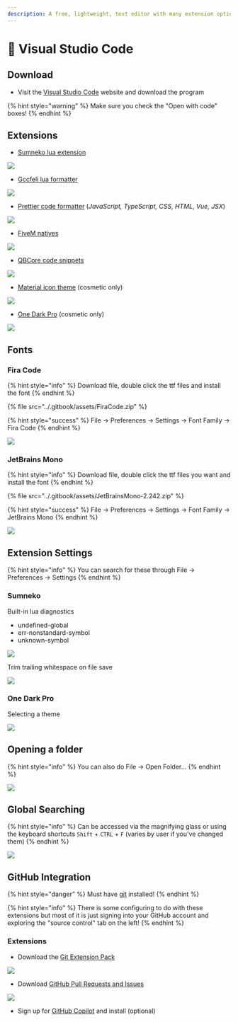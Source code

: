 ```yaml
---
description: A free, lightweight, text editor with many extension options!
---
```


# 📝 Visual Studio Code

## Download

* Visit the [Visual Studio Code](https://code.visualstudio.com/) website and download the program

{% hint style="warning" %}
Make sure you check the "Open with code" boxes!
{% endhint %}

## Extensions

* [Sumneko lua extension](https://marketplace.visualstudio.com/items?itemName=sumneko.lua)

![](../.gitbook/assets/sumneko.png)

* [Gccfeli lua formatter](https://marketplace.visualstudio.com/items?itemName=gccfeli.vscode-lua)

![](../.gitbook/assets/gccfeli.png)

* [Prettier code formatter](https://marketplace.visualstudio.com/items?itemName=esbenp.prettier-vscode) (_JavaScript, TypeScript, CSS, HTML, Vue, JSX_)

![](../.gitbook/assets/prettier.png)

* [FiveM natives](https://marketplace.visualstudio.com/items?itemName=fivem-vscode.fivem-vscode)

![](../.gitbook/assets/fivemnatives.png)

* [QBCore code snippets](https://marketplace.visualstudio.com/items?itemName=ihyajb.qbcore-code-snippets)

![](../.gitbook/assets/qbcoresnippets.png)

* [Material icon theme](https://marketplace.visualstudio.com/items?itemName=PKief.material-icon-theme) (cosmetic only)

![](../.gitbook/assets/icontheme.png)

* [One Dark Pro](https://marketplace.visualstudio.com/items?itemName=zhuangtongfa.Material-theme) (cosmetic only)

![](../.gitbook/assets/darkonepro.png)

## Fonts

### Fira Code

{% hint style="info" %}
Download file, double click the ttf files and install the font
{% endhint %}

{% file src="../.gitbook/assets/FiraCode.zip" %}

{% hint style="success" %}
File -> Preferences -> Settings -> Font Family -> Fira Code
{% endhint %}

![](<../.gitbook/assets/image (4).png>)

### JetBrains Mono

{% hint style="info" %}
Download file, double click the ttf files you want and install the font
{% endhint %}

{% file src="../.gitbook/assets/JetBrainsMono-2.242.zip" %}

{% hint style="success" %}
File -> Preferences -> Settings -> Font Family -> JetBrains Mono
{% endhint %}

![](../.gitbook/assets/jetbrainsfont.png)

## Extension Settings

{% hint style="info" %}
You can search for these through File -> Preferences -> Settings
{% endhint %}

### Sumneko

Built-in lua diagnostics

* undefined-global
* err-nonstandard-symbol
* unknown-symbol

![](<../.gitbook/assets/image (1) (1).png>)

Trim trailing whitespace on file save

![](<../.gitbook/assets/image (2) (1).png>)

### One Dark Pro

Selecting a theme

![](<../.gitbook/assets/image (3).png>)

## Opening a folder

{% hint style="info" %}
You can also do File -> Open Folder...
{% endhint %}

![](../.gitbook/assets/openfolder.png)

## Global Searching

{% hint style="info" %}
Can be accessed via the magnifying glass or using the keyboard shortcuts `Shift` + `CTRL` + `F` (varies by user if you've changed them)
{% endhint %}

![](../.gitbook/assets/vsfind.png)

## GitHub Integration

{% hint style="danger" %}
Must have [git](https://git-scm.com/downloads) installed!
{% endhint %}

{% hint style="info" %}
There is some configuring to do with these extensions but most of it is just signing into your GitHub account and exploring the "source control" tab on the left!
{% endhint %}

### Extensions

* Download the [Git Extension Pack](https://marketplace.visualstudio.com/items?itemName=donjayamanne.git-extension-pack)

![](<../.gitbook/assets/image (4) (1).png>)

* Download [GitHub Pull Requests and Issues](https://marketplace.visualstudio.com/items?itemName=GitHub.vscode-pull-request-github)

![](<../.gitbook/assets/image (5).png>)

* Sign up for [GitHub Copilot](https://copilot.github.com/) and install (optional)

<figure><img src="../.gitbook/assets/image (6).png" alt=""><figcaption></figcaption></figure>
